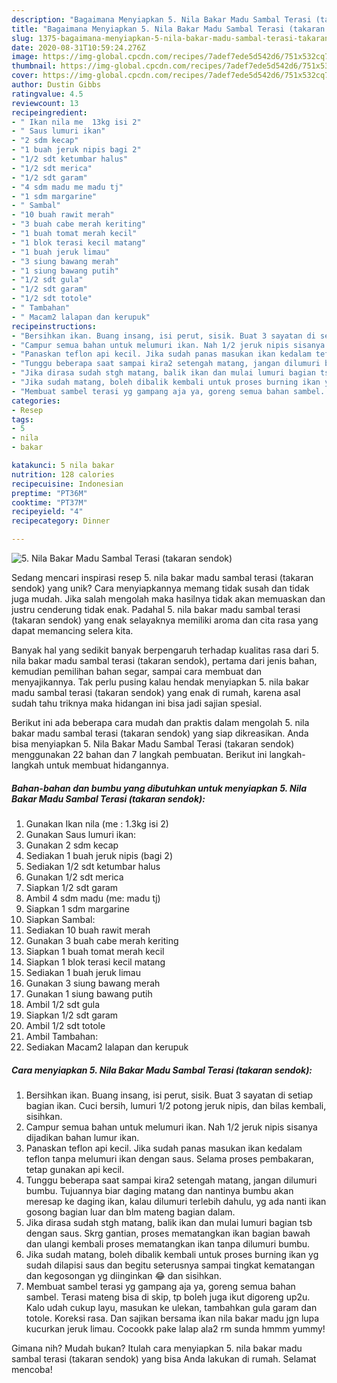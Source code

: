 ```yaml
---
description: "Bagaimana Menyiapkan 5. Nila Bakar Madu Sambal Terasi (takaran sendok) yang Enak"
title: "Bagaimana Menyiapkan 5. Nila Bakar Madu Sambal Terasi (takaran sendok) yang Enak"
slug: 1375-bagaimana-menyiapkan-5-nila-bakar-madu-sambal-terasi-takaran-sendok-yang-enak
date: 2020-08-31T10:59:24.276Z
image: https://img-global.cpcdn.com/recipes/7adef7ede5d542d6/751x532cq70/5-nila-bakar-madu-sambal-terasi-takaran-sendok-foto-resep-utama.jpg
thumbnail: https://img-global.cpcdn.com/recipes/7adef7ede5d542d6/751x532cq70/5-nila-bakar-madu-sambal-terasi-takaran-sendok-foto-resep-utama.jpg
cover: https://img-global.cpcdn.com/recipes/7adef7ede5d542d6/751x532cq70/5-nila-bakar-madu-sambal-terasi-takaran-sendok-foto-resep-utama.jpg
author: Dustin Gibbs
ratingvalue: 4.5
reviewcount: 13
recipeingredient:
- " Ikan nila me  13kg isi 2"
- " Saus lumuri ikan"
- "2 sdm kecap"
- "1 buah jeruk nipis bagi 2"
- "1/2 sdt ketumbar halus"
- "1/2 sdt merica"
- "1/2 sdt garam"
- "4 sdm madu me madu tj"
- "1 sdm margarine"
- " Sambal"
- "10 buah rawit merah"
- "3 buah cabe merah keriting"
- "1 buah tomat merah kecil"
- "1 blok terasi kecil matang"
- "1 buah jeruk limau"
- "3 siung bawang merah"
- "1 siung bawang putih"
- "1/2 sdt gula"
- "1/2 sdt garam"
- "1/2 sdt totole"
- " Tambahan"
- " Macam2 lalapan dan kerupuk"
recipeinstructions:
- "Bersihkan ikan. Buang insang, isi perut, sisik. Buat 3 sayatan di setiap bagian ikan. Cuci bersih, lumuri 1/2 potong jeruk nipis, dan bilas kembali, sisihkan."
- "Campur semua bahan untuk melumuri ikan. Nah 1/2 jeruk nipis sisanya dijadikan bahan lumur ikan."
- "Panaskan teflon api kecil. Jika sudah panas masukan ikan kedalam teflon tanpa melumuri ikan dengan saus. Selama proses pembakaran, tetap gunakan api kecil."
- "Tunggu beberapa saat sampai kira2 setengah matang, jangan dilumuri bumbu. Tujuannya biar daging matang dan nantinya bumbu akan meresap ke daging ikan, kalau dilumuri terlebih dahulu, yg ada nanti ikan gosong bagian luar dan blm mateng bagian dalam."
- "Jika dirasa sudah stgh matang, balik ikan dan mulai lumuri bagian tsb dengan saus. Skrg gantian, proses mematangkan ikan bagian bawah dan ulangi kembali proses mematangkan ikan tanpa dilumuri bumbu."
- "Jika sudah matang, boleh dibalik kembali untuk proses burning ikan yg sudah dilapisi saus dan begitu seterusnya sampai tingkat kematangan dan kegosongan yg diinginkan 😂 dan sisihkan."
- "Membuat sambel terasi yg gampang aja ya, goreng semua bahan sambel. Terasi mateng bisa di skip, tp boleh juga ikut digoreng up2u. Kalo udah cukup layu, masukan ke ulekan, tambahkan gula garam dan totole. Koreksi rasa. Dan sajikan bersama ikan nila bakar madu jgn lupa kucurkan jeruk limau. Cocookk pake lalap ala2 rm sunda hmmm yummy!"
categories:
- Resep
tags:
- 5
- nila
- bakar

katakunci: 5 nila bakar 
nutrition: 128 calories
recipecuisine: Indonesian
preptime: "PT36M"
cooktime: "PT37M"
recipeyield: "4"
recipecategory: Dinner

---
```



![5. Nila Bakar Madu Sambal Terasi (takaran sendok)](https://img-global.cpcdn.com/recipes/7adef7ede5d542d6/751x532cq70/5-nila-bakar-madu-sambal-terasi-takaran-sendok-foto-resep-utama.jpg)

Sedang mencari inspirasi resep 5. nila bakar madu sambal terasi (takaran sendok) yang unik? Cara menyiapkannya memang tidak susah dan tidak juga mudah. Jika salah mengolah maka hasilnya tidak akan memuaskan dan justru cenderung tidak enak. Padahal 5. nila bakar madu sambal terasi (takaran sendok) yang enak selayaknya memiliki aroma dan cita rasa yang dapat memancing selera kita.

Banyak hal yang sedikit banyak berpengaruh terhadap kualitas rasa dari 5. nila bakar madu sambal terasi (takaran sendok), pertama dari jenis bahan, kemudian pemilihan bahan segar, sampai cara membuat dan menyajikannya. Tak perlu pusing kalau hendak menyiapkan 5. nila bakar madu sambal terasi (takaran sendok) yang enak di rumah, karena asal sudah tahu triknya maka hidangan ini bisa jadi sajian spesial.




Berikut ini ada beberapa cara mudah dan praktis dalam mengolah 5. nila bakar madu sambal terasi (takaran sendok) yang siap dikreasikan. Anda bisa menyiapkan 5. Nila Bakar Madu Sambal Terasi (takaran sendok) menggunakan 22 bahan dan 7 langkah pembuatan. Berikut ini langkah-langkah untuk membuat hidangannya.

<!--inarticleads1-->

##### Bahan-bahan dan bumbu yang dibutuhkan untuk menyiapkan 5. Nila Bakar Madu Sambal Terasi (takaran sendok):

1. Gunakan  Ikan nila (me : 1.3kg isi 2)
1. Gunakan  Saus lumuri ikan:
1. Gunakan 2 sdm kecap
1. Sediakan 1 buah jeruk nipis (bagi 2)
1. Sediakan 1/2 sdt ketumbar halus
1. Gunakan 1/2 sdt merica
1. Siapkan 1/2 sdt garam
1. Ambil 4 sdm madu (me: madu tj)
1. Siapkan 1 sdm margarine
1. Siapkan  Sambal:
1. Sediakan 10 buah rawit merah
1. Gunakan 3 buah cabe merah keriting
1. Siapkan 1 buah tomat merah kecil
1. Siapkan 1 blok terasi kecil matang
1. Sediakan 1 buah jeruk limau
1. Gunakan 3 siung bawang merah
1. Gunakan 1 siung bawang putih
1. Ambil 1/2 sdt gula
1. Siapkan 1/2 sdt garam
1. Ambil 1/2 sdt totole
1. Ambil  Tambahan:
1. Sediakan  Macam2 lalapan dan kerupuk




<!--inarticleads2-->

##### Cara menyiapkan 5. Nila Bakar Madu Sambal Terasi (takaran sendok):

1. Bersihkan ikan. Buang insang, isi perut, sisik. Buat 3 sayatan di setiap bagian ikan. Cuci bersih, lumuri 1/2 potong jeruk nipis, dan bilas kembali, sisihkan.
1. Campur semua bahan untuk melumuri ikan. Nah 1/2 jeruk nipis sisanya dijadikan bahan lumur ikan.
1. Panaskan teflon api kecil. Jika sudah panas masukan ikan kedalam teflon tanpa melumuri ikan dengan saus. Selama proses pembakaran, tetap gunakan api kecil.
1. Tunggu beberapa saat sampai kira2 setengah matang, jangan dilumuri bumbu. Tujuannya biar daging matang dan nantinya bumbu akan meresap ke daging ikan, kalau dilumuri terlebih dahulu, yg ada nanti ikan gosong bagian luar dan blm mateng bagian dalam.
1. Jika dirasa sudah stgh matang, balik ikan dan mulai lumuri bagian tsb dengan saus. Skrg gantian, proses mematangkan ikan bagian bawah dan ulangi kembali proses mematangkan ikan tanpa dilumuri bumbu.
1. Jika sudah matang, boleh dibalik kembali untuk proses burning ikan yg sudah dilapisi saus dan begitu seterusnya sampai tingkat kematangan dan kegosongan yg diinginkan 😂 dan sisihkan.
1. Membuat sambel terasi yg gampang aja ya, goreng semua bahan sambel. Terasi mateng bisa di skip, tp boleh juga ikut digoreng up2u. Kalo udah cukup layu, masukan ke ulekan, tambahkan gula garam dan totole. Koreksi rasa. Dan sajikan bersama ikan nila bakar madu jgn lupa kucurkan jeruk limau. Cocookk pake lalap ala2 rm sunda hmmm yummy!




Gimana nih? Mudah bukan? Itulah cara menyiapkan 5. nila bakar madu sambal terasi (takaran sendok) yang bisa Anda lakukan di rumah. Selamat mencoba!
